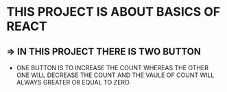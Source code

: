 # THIS PROJECT IS ABOUT BASICS OF REACT
## => IN THIS PROJECT THERE IS TWO BUTTON 
- ONE BUTTON IS TO INCREASE THE COUNT WHEREAS THE OTHER ONE WILL DECREASE THE COUNT AND THE VAULE OF COUNT WILL ALWAYS GREATER OR EQUAL TO ZERO
